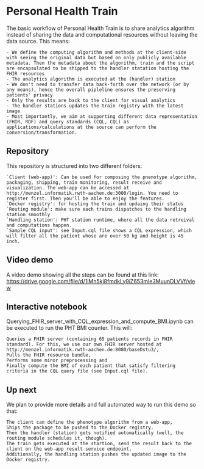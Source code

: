 # Personal Health Train
The basic workflow of Personal Health Train is to share analytics algorithm instead of sharing the data and computational resources without leaving the data source. This means:

    - We define the computing algorithm and methods at the client-side with seeing the original data but based on only publicly available metadata. Then the metadata about the algorithm, train and the script are encapsulated to be shipped to the handler statation hosting the FHIR resources
    - The analytics algorithm is executed at the (handler) station 
    - We don't need to transfer data back-forth over the network (or by any means), hence the overall pipleline ensures the preserving patients' privacy
    - Only the results are back to the client for visual analytics
    - The handler stations updates the train registry with the latest image
    - Most importantly, we aim at supporting different data representation (FHIR, RDF) and query standards (CQL, CQL) as applications/calculations at the source can perform the conversion/transformation. 

## Repository
This repository is structured into two different folders:

    `Client (web-app)': Can be used for composing the pnenotype algorithm, packaging, shipping, train monitoring, result receive and visualization. The web-app can be accessed at http://menzel.informatik.rwth-aachen.de:3000/login. You need to register first. Then you'll be able to enjoy the features.  
    `Docker registry': for hosting the train and updaing their status
    `Routing module': make sure each trains dispatches to the handling station smoothly
    `Handling station': PHT station runtime, where all the data retreival and computations happen. 
    `Sample CQL input': see Input.cql file shows a CQL expression, which will filter all the patient whose are over 50 kg and height is 45 inch. 
    
## Video demo
A video demo showing all the steps can be found at this link: 
             https://drive.google.com/file/d/1lMn5kj8fmdkLy9iZ653mle3MuunDLVVf/view

## Interactive notebook
Querying_FHIR_server_with_CQL_expression_and_compute_BMI.ipynb can be executed to run the PHT BMI counter. This will:

    Queries a FHIR server (containing 65 patients records in FHIR standard). For this, we use our own FHIR server hosted at http://menzel.informatik.rwth-aachen.de:8080/baseDstu3/, 
    Pulls the FHIR resource bundle, 
    Performs some minor preprocessing and 
    Finally compute the BMI of each patient that satisfy filtering criteria in the CQL query file (see Input.cql file). 

## Up next
We plan to provide more details and full automated way to run this demo so that:

    The client can define the phenotype algorithm from a web-app, 
    Ships the package to be pushed to the Docker registry. 
    Then the handler (station) gets notified automatically (well, the routing module schedules it, though). 
    The train gets executed at the startion, send the result back to the client on the web-app result service endpoint. 
    Additionally, the handling station pushes the updated image to the Docker registry. 

